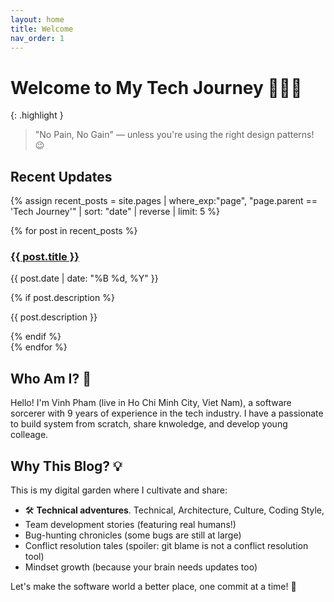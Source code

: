```yaml
---
layout: home
title: Welcome
nav_order: 1
---
```


# Welcome to My Tech Journey 🚀🚀🚀

{: .highlight }
> "No Pain, No Gain" — unless you're using the right design patterns! 😉

## Recent Updates
{% assign recent_posts = site.pages | where_exp:"page", "page.parent == 'Tech Journey'" | sort: "date" | reverse | limit: 5 %}

<div class="recent-posts">
{% for post in recent_posts %}
  <div class="post-card">
    <h3><a href="{{ post.url }}">{{ post.title }}</a></h3>
    <p class="post-meta">{{ post.date | date: "%B %d, %Y" }}</p>
    {% if post.description %}
    <p>{{ post.description }}</p>
    {% endif %}
  </div>
{% endfor %}
</div>

## Who Am I? 🤔

Hello! I'm Vinh Pham (live in Ho Chi Minh City, Viet Nam), a software sorcerer with 9 years of experience in the tech industry. I have a passionate to build system from scratch, share knwoledge, and develop young colleage.

## Why This Blog? 💡

This is my digital garden where I cultivate and share:
- 🛠️ **Technical adventures**. Technical, Architecture, Culture, Coding Style, 
- Team development stories (featuring real humans!)
- Bug-hunting chronicles (some bugs are still at large)
- Conflict resolution tales (spoiler: git blame is not a conflict resolution tool)
- Mindset growth (because your brain needs updates too)

Let's make the software world a better place, one commit at a time! 🚀